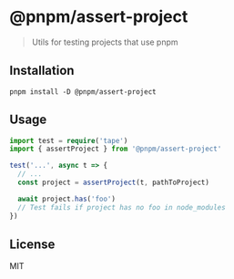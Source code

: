# @pnpm/assert-project

> Utils for testing projects that use pnpm

## Installation

```
pnpm install -D @pnpm/assert-project
```

## Usage

```ts
import test = require('tape')
import { assertProject } from '@pnpm/assert-project'

test('...', async t => {
  // ...
  const project = assertProject(t, pathToProject)

  await project.has('foo')
  // Test fails if project has no foo in node_modules
})
```

## License

MIT
